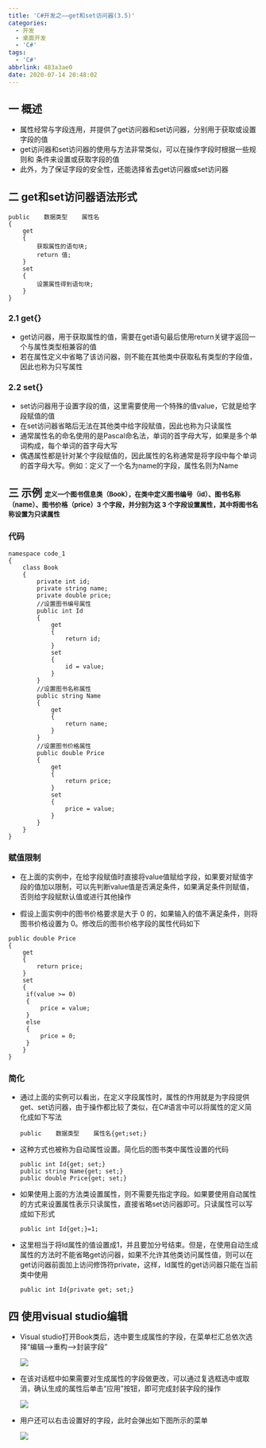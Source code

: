 ```yaml
---
title: 'C#开发之——get和set访问器(3.5)'
categories:
  - 开发
  - 桌面开发
  - 'C#'
tags:
  - 'C#'
abbrlink: 483a3ae0
date: 2020-07-14 20:48:02
---
```

## 一 概述

* 属性经常与字段连用，并提供了get访问器和set访问器，分别用于获取或设置字段的值
* get访问器和set访问器的使用与方法非常类似，可以在操作字段时根据一些规则和 条件来设置或获取字段的值
* 此外，为了保证字段的安全性，还能选择省去get访问器或set访问器

<!--more-->

## 二 get和set访问器语法形式

```
public    数据类型    属性名
{
    get
    {
        获取属性的语句块;
        return 值;
    }
    set
    {
        设置属性得到语句块;
    }
}
```

### 2.1 get{}

* get访问器，用于获取属性的值，需要在get语句最后使用return关键字返回一个与属性类型相兼容的值
* 若在属性定义中省略了该访问器，则不能在其他类中获取私有类型的字段值，因此也称为只写属性

### 2.2 set{}

* set访问器用于设置字段的值，这里需要使用一个特殊的值value，它就是给字段赋值的值
* 在set访问器省略后无法在其他类中给字段赋值，因此也称为只读属性
* 通常属性名的命名使用的是Pascal命名法，单词的首字母大写，如果是多个单词构成，每个单词的首字母大写
* 偶遇属性都是针对某个字段赋值的，因此属性的名称通常是将字段中每个单词的首字母大写。例如：定义了一个名为name的字段，属性名则为Name

## 三 示例 <font size=2>定义一个图书信息类（Book），在类中定义图书编号（id）、图书名称（name）、图书价格（price）3 个字段，并分别为这 3 个字段设置属性，其中将图书名称设置为只读属性 </font>

### 代码

```
namespace code_1
{
    class Book
    {
        private int id;
        private string name;
        private double price;
        //设置图书编号属性
        public int Id
        {
            get
            {
                return id;
            }
            set
            {
                id = value;
            }
        }
        //设置图书名称属性
        public string Name
        {
            get
            {
                return name;
            }
        }
        //设置图书价格属性
        public double Price
        {
            get
            {
                return price;
            }
            set
            {
                price = value;
            }
        }
    }
}
```

###  赋值限制

* 在上面的实例中，在给字段赋值时直接将value值赋给字段，如果要对赋值字段的值加以限制，可以先判断value值是否满足条件，如果满足条件则赋值，否则给字段赋默认值或进行其他操作

*  假设上面实例中的图书价格要求是大于 0 的，如果输入的值不满足条件，则将图书价格设置为 0。修改后的图书价格字段的属性代码如下 

  ```
  public double Price
  {
      get
      {
          return price;
      }
      set
      {
       if(value >= 0)
       {
           price = value;
       }
       else
       {
           price = 0;
       }
      }
  }
  ```
### 简化

* 通过上面的实例可以看出，在定义字段属性时，属性的作用就是为字段提供get、set访问器，由于操作都比较了类似，在C#语言中可以将属性的定义简化成如下写法

  ```
  public    数据类型    属性名{get;set;}
  ```

* 这种方式也被称为自动属性设置。简化后的图书类中属性设置的代码

  ```
  public int Id{get; set;}
  public string Name{get; set;}
  public double Price{get; set;}
  ```

* 如果使用上面的方法类设置属性，则不需要先指定字段。如果要使用自动属性的方式来设置属性表示只读属性，直接省略set访问器即可。只读属性可以写成如下形式

  ```
  public int Id{get;}=1;
  ```

* 这里相当于将Id属性的值设置成1，并且要加分号结束。但是，在使用自动生成属性的方法时不能省略get访问器，如果不允许其他类访问属性值，则可以在get访问器前面加上访问修饰符private，这样，Id属性的get访问器只能在当前类中使用

  ```
  public int Id{private get; set;}
  ```


## 四  使用visual studio编辑

* Visual studio打开Book类后，选中要生成属性的字段，在菜单栏汇总依次选择“编辑——>重构——>封装字段”

  ![][1]
  
* 在该对话框中如果需要对生成属性的字段做更改，可以通过复选框选中或取消，确认生成的属性后单击“应用”按钮，即可完成封装字段的操作

  ![][2]
  
* 用户还可以右击设置好的字段，此时会弹出如下图所示的菜单

  ![][3]
  
  



[1]:https://cdn.jsdelivr.net/gh/pgzxc/CDN/blog-image/csharp-set-get-package-field.png
[2]:https://cdn.jsdelivr.net/gh/pgzxc/CDN/blog-image/csharp-set-get-package-apply.png
[3]:https://cdn.jsdelivr.net/gh/pgzxc/CDN/blog-image/csharp-set-get-quick-refact.png
